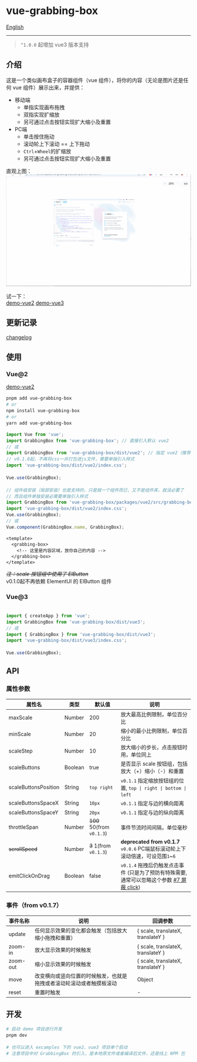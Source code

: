# vue-grabbing-box

[English](README.md)

---

> `^1.0.0` 起增加 vue3 版本支持

## 介绍

这是一个类似画布盒子的容器组件（vue 组件），将你的内容（无论是图片还是任何 vue 组件）展示出来，并提供：

- 移动端
  - 单指实现画布拖拽
  - 双指实现扩缩放
  - 另可通过点击按钮实现扩大缩小及重置
- PC端
  - 单击按住拖动
  - 滚动轮上下滚动 == 上下拖动
  - `Ctrl`+`Wheel`的扩缩放
  - 另可通过点击按钮实现扩大缩小及重置

直观上图：
![](docs/images/vue2-demo-captture.gif)

试一下：  
[demo-vue2](https://codermonkie.github.io/vue-grabbing-box/demo-vue2/)
[demo-vue3](https://codermonkie.github.io/vue-grabbing-box/demo-vue3/)

## 更新记录

[changelog](./CHANGELOG.md)

## 使用

### Vue@2

[demo-vue2](./example/demo-vue2/)

```bash
pnpm add vue-grabbing-box
# or
npm install vue-grabbing-box
# or
yarn add vue-grabbing-box
```

```js
import Vue from 'vue';
import GrabbingBox from 'vue-grabbing-box'; // 直接引入默认 vue2
// 或
import GrabbingBox from 'vue-grabbing-box/dist/vue2'; // 指定 vue2（推荐）
// v0.1.0起，不再将css一并打包进js文件，需要单独引入样式
import 'vue-grabbing-box/dist/vue2/index.css';

Vue.use(GrabbingBox);

// 组件级安装（局部安装）也是支持的，只是就一个组件而已，又不是组件库，就没必要了
// 而且组件单独安装必需要单独引入样式
import GrabbingBox from 'vue-grabbing-box/packages/vue2/src/grabbing-box';
import 'vue-grabbing-box/dist/vue2/index.css';
Vue.use(GrabbingBox);
// 或
Vue.component(GrabbingBox.name, GrabbingBox);
```

```vue
<template>
  <grabbing-box>
    <!-- 这里是内容区域，放你自己的内容 -->
  </grabbing-box>
</template>
```

~~*注：scale 按钮组中使用了 ElButton*~~  
v0.1.0起不再依赖 ElementUI 的 ElButton 组件

### Vue@3

```js

import { createApp } from 'vue';
import GrabbingBox from 'vue-grabbing-box/dist/vue3';
// 或
import { GrabbingBox } from 'vue-grabbing-box/dist/vue3';
import 'vue-grabbing-box/dist/vue3/index.css';

Vue.use(GrabbingBox);
```

## API

### 属性参数

|属性名|类型|默认值|说明|
|--|--|--|--|
|maxScale|Number|200|放大最高比例限制，单位百分比|
|minScale|Number|20|缩小的最小比例限制，单位百分比|
|scaleStep|Number|10|放大缩小的步长，点击按钮时用，单位同上|
|scaleButtons|Boolean|true|是否显示 scale 按钮组，包括放大（+）缩小（-）和重置|
|scaleButtonsPosition|String|`top right`|`v0.1.1` 指定缩放按钮组的位置, `top \| right \| bottom \| left`|
|scaleButtonsSpaceX|String|`10px`|`v0.1.1` 指定与边的横向距离|
|scaleButtonsSpaceY|String|`20px`|`v0.1.1` 指定与边的纵向距离|
|throttleSpan|Number|~~100~~ 50(from `v0.1.3`)|事件节流时间间隔，单位毫秒|
|~~scrollSpeed~~|Number|~~3~~ 1(from `v0.1.3`)|**deprecated from v0.1.7** `v0.0.6` PC端鼠标滚动轮上下滚动倍速，可设范围`1`~`6`|
|emitClickOnDrag|Boolean|false|`v0.1.4` 拖拽后仍触发点击事件 (只是为了预防有特殊需要, 通常可以忽略这个参数 [#7 屏蔽 click](https://github.com/CoderMonkie/vue-grabbing-box/issues/7))|

### 事件（from v0.1.7）


|事件名称|说明|回调参数|
|--|--|--|
|update|任何显示效果的变化都会触发（包括放大缩小拖拽和重置）|{ scale, translateX, translateY }|
|zoom-in|放大显示效果的时候触发|{ scale, translateX, translateY }|
|zoom-out|缩小显示效果的时候触发|{ scale, translateX, translateY }|
|move|改变横向或竖向位置的时候触发，也就是拖拽或者滚动轮滚动或者触摸板滚动|Object|
|reset|重置时触发|-|

## 开发

```sh
# 启动 demo 项目进行开发
pnpm dev

# 也可以进入 excamples 下的 vue2、vue3 项目单个启动
# 注意项目中对 GrabbingBox 的引入，是本地原文件或者编译后文件，还是线上 NPM 包
```
